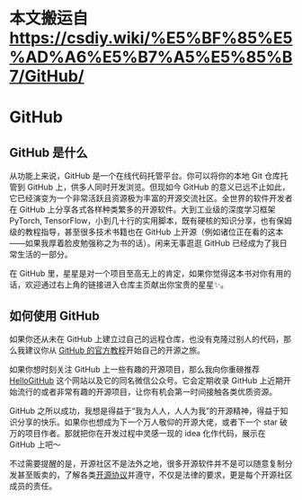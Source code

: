 # 本文搬运自 https://csdiy.wiki/%E5%BF%85%E5%AD%A6%E5%B7%A5%E5%85%B7/GitHub/

# GitHub

## GitHub 是什么

从功能上来说，GitHub 是一个在线代码托管平台。你可以将你的本地 Git 仓库托管到 GitHub 上，供多人同时开发浏览。但现如今 GitHub 的意义已远不止如此，它已经演变为一个非常活跃且资源极为丰富的开源交流社区。全世界的软件开发者在 GitHub 上分享各式各样种类繁多的开源软件。大到工业级的深度学习框架 PyTorch, TensorFlow，小到几十行的实用脚本，既有硬核的知识分享，也有保姆级的教程指导，甚至很多技术书籍也在 GitHub 上开源（例如诸位正在看的这本——如果我厚着脸皮勉强称之为书的话）。闲来无事逛逛 GitHub 已经成为了我日常生活的一部分。

在 GitHub 里，星星是对一个项目至高无上的肯定，如果你觉得这本书对你有用的话，欢迎通过右上角的链接进入仓库主页献出你宝贵的星星✨。

## 如何使用 GitHub

如果你还从未在 GitHub 上建立过自己的远程仓库，也没有克隆过别人的代码，那么我建议你从 [GitHub 的官方教程](https://docs.github.com/cn/get-started)开始自己的开源之旅。

如果你想时刻关注 GitHub 上一些有趣的开源项目，那么我向你重磅推荐 [HelloGitHub](https://hellogithub.com/) 这个网站以及它的同名微信公众号。它会定期收录 GitHub 上近期开始流行的或者非常有趣的开源项目，让你有机会第一时间接触各类优质资源。

GitHub 之所以成功，我想是得益于“我为人人，人人为我”的开源精神，得益于知识分享的快乐。如果你也想成为下一个万人敬仰的开源大佬，或者下一个 star 破万的项目作者。那就把你在开发过程中灵感一现的 idea 化作代码，展示在 GitHub 上吧～

不过需要提醒的是，开源社区不是法外之地，很多开源软件并不是可以随意复制分发甚至贩卖的，了解各类[开源协议](https://www.runoob.com/w3cnote/open-source-license.html)并遵守，不仅是法律的要求，更是每个开源社区成员的责任。

